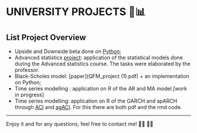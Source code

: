 # UNIVERSITY PROJECTS 🚀📊
## **List Project Overview**

- Upside and Downside beta done on [Python](https://github.com/yukigiusy/University-projects/blob/main/Upside_and_downside_beta.ipynb);
- Advanced statistics [project]([url](https://github.com/yukigiusy/University-projects/blob/main/Advanced_statistics%20(1).pdf)): application of the statistical models done during the Advanced statistics course. The tasks were elaborated by the professor.
- Black-Scholes model: [paper](QFM_project (1).pdf) + an implementation on Python;
- Time series modelling : application on R of the AR and MA model.[work in progress]
- Time series modelling: application on R of the GARCH and apARCH through [ACI](OREFICE-CAMPANELLA.pdf) and [agACI](TASK-2-CAMPANELLA-OREFICE.pdf). For this there are both pdf and the rmd code.

---

Enjoy it and for any questions, feel free to contact me! :face_with_spiral_eyes: :woman_student:



